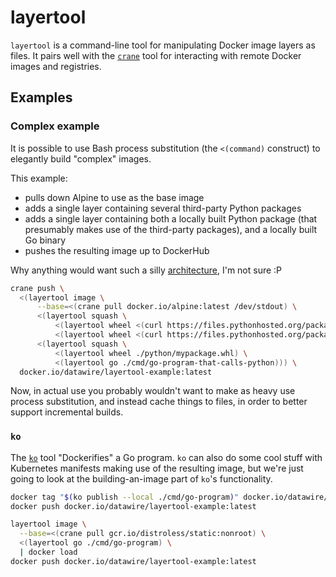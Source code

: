 # layertool

`layertool` is a command-line tool for manipulating Docker image
layers as files.  It pairs well with the [`crane`][] tool for
interacting with remote Docker images and registries.

## Examples

### Complex example

It is possible to use Bash process substitution (the `<(command)`
construct) to elegantly build "complex" images.

This example:
 - pulls down Alpine to use as the base image
 - adds a single layer containing several third-party Python packages
 - adds a single layer containing both a locally built Python package (that
   presumably makes use of the third-party packages), and a locally
   built Go binary
 - pushes the resulting image up to DockerHub

Why anything would want such a silly [architecture][Emissary], I'm not
sure :P

```bash
crane push \
  <(layertool image \
      --base=<(crane pull docker.io/alpine:latest /dev/stdout) \
      <(layertool squash \
          <(layertool wheel <(curl https://files.pythonhosted.org/packages/af/f4/524415c0744552cce7d8bf3669af78e8a069514405ea4fcbd0cc44733744/urllib3-1.26.7-py2.py3-none-any.whl)) \
          <(layertool wheel <(curl https://files.pythonhosted.org/packages/69/bf/f0f194d3379d3f3347478bd267f754fc68c11cbf2fe302a6ab69447b1417/beautifulsoup4-4.10.0-py3-none-any.whl))) \
      <(layertool squash \
          <(layertool wheel ./python/mypackage.whl) \
          <(layertool go ./cmd/go-program-that-calls-python))) \
  docker.io/datawire/layertool-example:latest
```

Now, in actual use you probably wouldn't want to make as heavy use
process substitution, and instead cache things to files, in order to
better support incremental builds.

### `ko`

The [`ko`][] tool "Dockerifies" a Go program.  `ko` can also do some
cool stuff with Kubernetes manifests making use of the resulting
image, but we're just going to look at the building-an-image part of
`ko`'s functionality.

```bash
docker tag "$(ko publish --local ./cmd/go-program)" docker.io/datawire/layertool-example:latest
docker push docker.io/datawire/layertool-example:latest
```

```bash
layertool image \
  --base=<(crane pull gcr.io/distroless/static:nonroot) \
  <(layertool go ./cmd/go-program) \
  | docker load
docker push docker.io/datawire/layertool-example:latest
```

[`crane`]: https://pkg.go.dev/github.com/google/go-containerregistry/cmd/crane
[`ko`]: https://github.com/google/ko
[Emissary]: https://github.com/emissary-ingress/emissary
